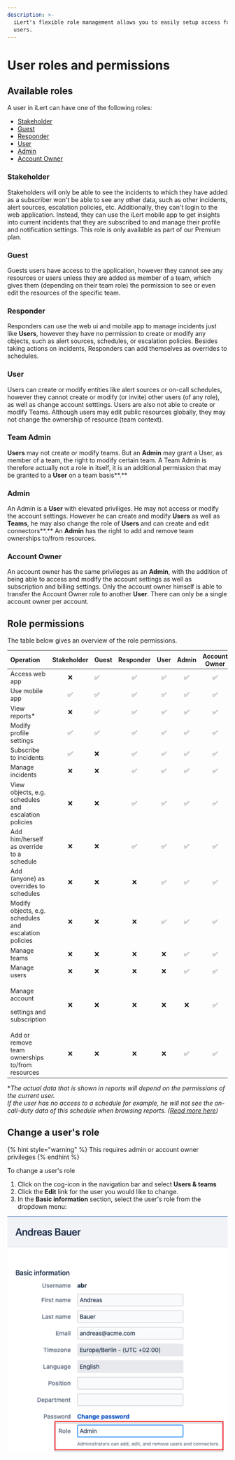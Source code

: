 ```yaml
---
description: >-
  iLert's flexible role management allows you to easily setup access for your
  users.
---
```


# User roles and permissions

## Available roles

A user in iLert can have one of the following roles:

* [Stakeholder](user-roles-and-permissions.md#stakeholder)
* [Guest](user-roles-and-permissions.md#guest)
* [Responder](user-roles-and-permissions.md#responder)
* [User](user-roles-and-permissions.md#user)
* [Admin](user-roles-and-permissions.md#admin)
* [Account Owner](user-roles-and-permissions.md#account-owner)

### Stakeholder

Stakeholders will only be able to see the incidents to which they have added as a subscriber won't be able to see any other data, such as other incidents, alert sources, escalation policies, etc. Additionally, they can't login to the web application. Instead, they can use the iLert mobile app to get insights into current incidents that they are subscribed to and manage their profile and notification settings. This role is only available as part of our Premium plan.

### Guest

Guests users have access to the application, however they cannot see any resources or users unless they are added as member of a team, which gives them \(depending on their team role\) the permission to see or even edit the resources of the specific team.

### Responder

Responders can use the web ui and mobile app to manage incidents just like **Users**, however they have no permission to create or modify any objects, such as alert sources, schedules, or escalation policies. Besides taking actions on incidents, Responders can add themselves as overrides to schedules.

### User

Users can create or modify entities like alert sources or on-call schedules, however they cannot create or modify \(or invite\) other users \(of any role\), as well as change account setttings. Users are also not able to create or modify Teams. Although users may edit public resources globally, they may not change the ownership of resource \(team context\).

### Team Admin

**Users** may not create or modify teams. But an **Admin** may grant a User, as member of a team, the right to modify certain team. A Team Admin is therefore actually not a role in itself, it is an additional permission that may be granted to a **User** on a team basis**.**

### Admin

An Admin is a **User** with elevated priviliges. He may not access or modify the account settings. However he can create and modify **Users** as well as **Teams**, he may also change the role of **Users** and can create and edit connectors**.** An **Admin** has the right to add and remove team ownerships to/from resources.

### Account Owner

An account owner has the same privileges as an **Admin**, with the addition of being able to access and modify the account settings as well as subscription and billing settings. Only the account owner himself is able to transfer the Account Owner role to another **User**. There can only be a single account owner per account. 

## Role permissions

The table below gives an overview of the role permissions.

<table>
  <thead>
    <tr>
      <th style="text-align:left"><b>Operation</b>
      </th>
      <th style="text-align:center"><b>Stakeholder</b>
      </th>
      <th style="text-align:left">Guest</th>
      <th style="text-align:center"><b>Responder</b>
      </th>
      <th style="text-align:center"><b>User</b>
      </th>
      <th style="text-align:center"><b>Admin</b>
      </th>
      <th style="text-align:center"><b>Account Owner</b>
      </th>
    </tr>
  </thead>
  <tbody>
    <tr>
      <td style="text-align:left">Access web app</td>
      <td style="text-align:center">&#x274C;</td>
      <td style="text-align:left">&#x2705;</td>
      <td style="text-align:center">&#x2705;</td>
      <td style="text-align:center">&#x2705;</td>
      <td style="text-align:center">&#x2705;</td>
      <td style="text-align:center">&#x2705;</td>
    </tr>
    <tr>
      <td style="text-align:left">Use mobile app</td>
      <td style="text-align:center">&#x2705;</td>
      <td style="text-align:left">&#x2705;</td>
      <td style="text-align:center">&#x2705;</td>
      <td style="text-align:center">&#x2705;</td>
      <td style="text-align:center">&#x2705;</td>
      <td style="text-align:center">&#x2705;</td>
    </tr>
    <tr>
      <td style="text-align:left">View reports*</td>
      <td style="text-align:center">&#x274C;</td>
      <td style="text-align:left">&#x2705;</td>
      <td style="text-align:center">&#x2705;</td>
      <td style="text-align:center">&#x2705;</td>
      <td style="text-align:center">&#x2705;</td>
      <td style="text-align:center">&#x2705;</td>
    </tr>
    <tr>
      <td style="text-align:left">Modify profile settings</td>
      <td style="text-align:center">&#x2705;</td>
      <td style="text-align:left">&#x2705;</td>
      <td style="text-align:center">&#x2705;</td>
      <td style="text-align:center">&#x2705;</td>
      <td style="text-align:center">&#x2705;</td>
      <td style="text-align:center">&#x2705;</td>
    </tr>
    <tr>
      <td style="text-align:left">Subscribe to incidents</td>
      <td style="text-align:center">&#x2705;</td>
      <td style="text-align:left">&#x274C;</td>
      <td style="text-align:center">&#x2705;</td>
      <td style="text-align:center">&#x2705;</td>
      <td style="text-align:center">&#x2705;</td>
      <td style="text-align:center">&#x2705;</td>
    </tr>
    <tr>
      <td style="text-align:left">Manage incidents</td>
      <td style="text-align:center">&#x274C;</td>
      <td style="text-align:left">&#x274C;</td>
      <td style="text-align:center">&#x2705;</td>
      <td style="text-align:center">&#x2705;</td>
      <td style="text-align:center">&#x2705;</td>
      <td style="text-align:center">&#x2705;</td>
    </tr>
    <tr>
      <td style="text-align:left">View objects, e.g. schedules and escalation policies</td>
      <td style="text-align:center">&#x274C;</td>
      <td style="text-align:left">&#x274C;</td>
      <td style="text-align:center">&#x2705;</td>
      <td style="text-align:center">&#x2705;</td>
      <td style="text-align:center">&#x2705;</td>
      <td style="text-align:center">&#x2705;</td>
    </tr>
    <tr>
      <td style="text-align:left">Add him/herself as override to a schedule</td>
      <td style="text-align:center">&#x274C;</td>
      <td style="text-align:left">&#x274C;</td>
      <td style="text-align:center">&#x2705;</td>
      <td style="text-align:center">&#x2705;</td>
      <td style="text-align:center">&#x2705;</td>
      <td style="text-align:center">&#x2705;</td>
    </tr>
    <tr>
      <td style="text-align:left">Add (anyone) as overrides to schedules</td>
      <td style="text-align:center">&#x274C;</td>
      <td style="text-align:left">&#x274C;</td>
      <td style="text-align:center">&#x274C;</td>
      <td style="text-align:center">&#x2705;</td>
      <td style="text-align:center">&#x2705;</td>
      <td style="text-align:center">&#x2705;</td>
    </tr>
    <tr>
      <td style="text-align:left">Modify objects, e.g. schedules and escalation policies</td>
      <td style="text-align:center">&#x274C;</td>
      <td style="text-align:left">&#x274C;</td>
      <td style="text-align:center">&#x274C;</td>
      <td style="text-align:center">&#x2705;</td>
      <td style="text-align:center">&#x2705;</td>
      <td style="text-align:center">&#x2705;</td>
    </tr>
    <tr>
      <td style="text-align:left">Manage teams</td>
      <td style="text-align:center">&#x274C;</td>
      <td style="text-align:left">&#x274C;</td>
      <td style="text-align:center">&#x274C;</td>
      <td style="text-align:center">&#x274C;</td>
      <td style="text-align:center">&#x2705;</td>
      <td style="text-align:center">&#x2705;</td>
    </tr>
    <tr>
      <td style="text-align:left">Manage users</td>
      <td style="text-align:center">&#x274C;</td>
      <td style="text-align:left">&#x274C;</td>
      <td style="text-align:center">&#x274C;</td>
      <td style="text-align:center">&#x274C;</td>
      <td style="text-align:center">&#x2705;</td>
      <td style="text-align:center">&#x2705;</td>
    </tr>
    <tr>
      <td style="text-align:left">
        <p>Manage account</p>
        <p>settings and subscription</p>
      </td>
      <td style="text-align:center">&#x274C;</td>
      <td style="text-align:left">&#x274C;</td>
      <td style="text-align:center">&#x274C;</td>
      <td style="text-align:center">&#x274C;</td>
      <td style="text-align:center">&#x274C;</td>
      <td style="text-align:center">&#x2705;</td>
    </tr>
    <tr>
      <td style="text-align:left">Add or remove team ownerships to/from resources</td>
      <td style="text-align:center">&#x274C;</td>
      <td style="text-align:left">&#x274C;</td>
      <td style="text-align:center">&#x274C;</td>
      <td style="text-align:center">&#x274C;</td>
      <td style="text-align:center">&#x2705;</td>
      <td style="text-align:center">&#x2705;</td>
    </tr>
  </tbody>
</table>

\*_The actual data that is shown in reports will depend on the permissions of the current user.  
If the user has no access to a schedule for example, he will not see the on-call-duty data of this schedule when browsing reports. \(_[_Read more here_](teams.md#report-visibility)_\)_

## Change a user's role

{% hint style="warning" %}
This requires admin or account owner privileges
{% endhint %}

To change a user's role

1. Click on the cog-icon in the navigation bar and select **Users & teams**
2. Click the **Edit** link for the user you would like to change.
3. In the **Basic information** section, select the user's role from the dropdown menu:

![](../.gitbook/assets/screenshot-2020-10-21-at-18.12.57.png)

